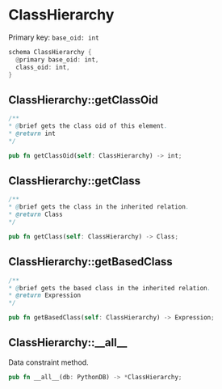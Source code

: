 # ClassHierarchy

Primary key: `base_oid: int`

```rust
schema ClassHierarchy {
  @primary base_oid: int,
  class_oid: int,
}
```
## ClassHierarchy::getClassOid

```java
/**
* @brief gets the class oid of this element.
* @return int
*/
```
```rust
pub fn getClassOid(self: ClassHierarchy) -> int;
```
## ClassHierarchy::getClass

```java
/**
* @brief gets the class in the inherited relation.
* @return Class
*/
```
```rust
pub fn getClass(self: ClassHierarchy) -> Class;
```
## ClassHierarchy::getBasedClass

```java
/**
* @brief gets the based class in the inherited relation.
* @return Expression
*/
```
```rust
pub fn getBasedClass(self: ClassHierarchy) -> Expression;
```
## ClassHierarchy::\_\_all\_\_

Data constraint method.

```rust
pub fn __all__(db: PythonDB) -> *ClassHierarchy;
```
